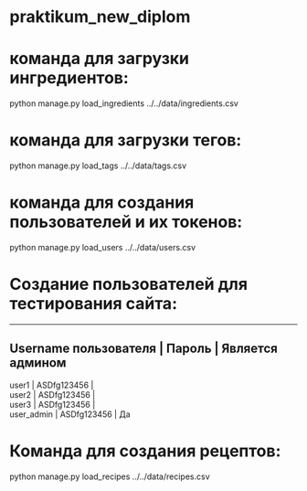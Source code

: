 # praktikum_new_diplom

# команда для загрузки ингредиентов:
python manage.py load_ingredients ../../data/ingredients.csv

# команда для загрузки тегов:
python manage.py load_tags ../../data/tags.csv

# команда для создания пользователей и их токенов:
python manage.py load_users ../../data/users.csv

# Создание пользователей для тестирования сайта:
------------------------------------------------------------------
Username пользователя   |   Пароль          |   Является админом
------------------------------------------------------------------
user1                   |   ASDfg123456     |       
user2                   |   ASDfg123456     |       
user3                   |   ASDfg123456     |       
user_admin              |   ASDfg123456     |       Да

# Команда для создания рецептов:

python manage.py load_recipes ../../data/recipes.csv
